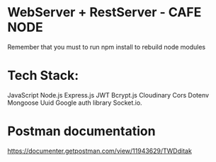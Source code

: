 # WebServer + RestServer - CAFE NODE 
Remember that you must to run npm install to rebuild node modules

# Tech Stack:
 JavaScript
 Node.js
 Express.js
 JWT
 Bcrypt.js
 Cloudinary
 Cors
 Dotenv
 Mongoose
 Uuid
 Google auth library
 Socket.io.

# Postman documentation

https://documenter.getpostman.com/view/11943629/TWDditak

